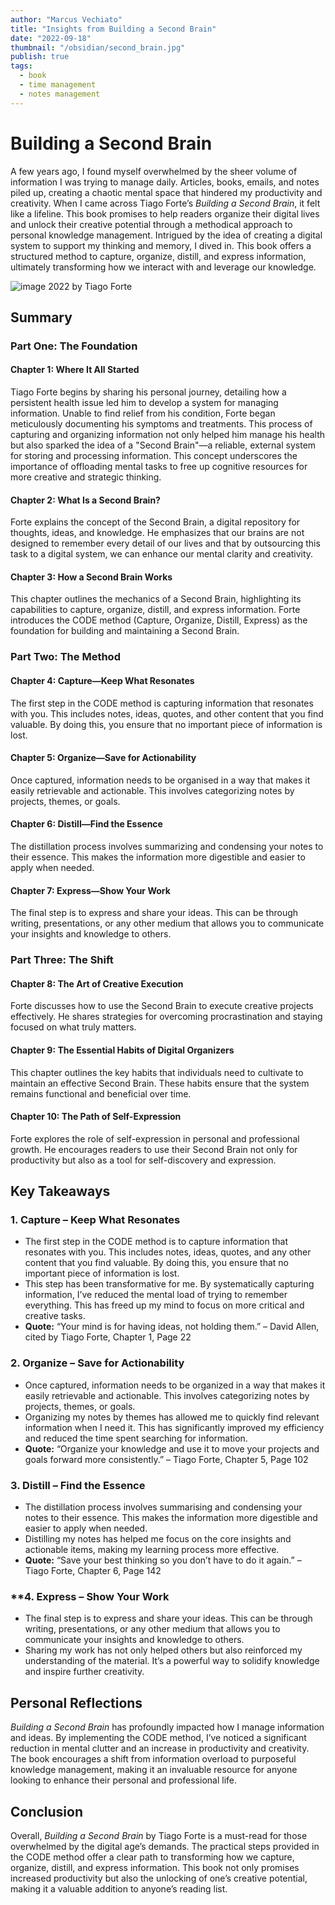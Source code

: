 ```yaml
---
author: "Marcus Vechiato"
title: "Insights from Building a Second Brain"
date: "2022-09-18"
thumbnail: "/obsidian/second_brain.jpg"
publish: true
tags:
  - book
  - time management
  - notes management
--- 
```



# **Building a Second Brain**

A few years ago, I found myself overwhelmed by the sheer volume of information I was trying to manage daily. Articles, books, emails, and notes piled up, creating a chaotic mental space that hindered my productivity and creativity. When I came across Tiago Forte’s *Building a Second Brain*, it felt like a lifeline. This book promises to help readers organize their digital lives and unlock their creative potential through a methodical approach to personal knowledge management. Intrigued by the idea of creating a digital system to support my thinking and memory, I dived in. This book offers a structured method to capture, organize, distill, and express information, ultimately transforming how we interact with and leverage our knowledge.

![image](/obsidian/second_brain.jpg)
2022 by Tiago Forte

## **Summary**

### **Part One: The Foundation**

#### **Chapter 1: Where It All Started**
Tiago Forte begins by sharing his personal journey, detailing how a persistent health issue led him to develop a system for managing information. Unable to find relief from his condition, Forte began meticulously documenting his symptoms and treatments. This process of capturing and organizing information not only helped him manage his health but also sparked the idea of a "Second Brain"—a reliable, external system for storing and processing information. This concept underscores the importance of offloading mental tasks to free up cognitive resources for more creative and strategic thinking.

#### **Chapter 2: What Is a Second Brain?**
Forte explains the concept of the Second Brain, a digital repository for thoughts, ideas, and knowledge. He emphasizes that our brains are not designed to remember every detail of our lives and that by outsourcing this task to a digital system, we can enhance our mental clarity and creativity.

#### **Chapter 3: How a Second Brain Works**
This chapter outlines the mechanics of a Second Brain, highlighting its capabilities to capture, organize, distill, and express information. Forte introduces the CODE method (Capture, Organize, Distill, Express) as the foundation for building and maintaining a Second Brain.

### **Part Two: The Method**

#### **Chapter 4: Capture—Keep What Resonates**
The first step in the CODE method is capturing information that resonates with you. This includes notes, ideas, quotes, and other content that you find valuable. By doing this, you ensure that no important piece of information is lost.

#### **Chapter 5: Organize—Save for Actionability**
Once captured, information needs to be organised in a way that makes it easily retrievable and actionable. This involves categorizing notes by projects, themes, or goals.

#### **Chapter 6: Distill—Find the Essence**
The distillation process involves summarizing and condensing your notes to their essence. This makes the information more digestible and easier to apply when needed.

#### **Chapter 7: Express—Show Your Work**
The final step is to express and share your ideas. This can be through writing, presentations, or any other medium that allows you to communicate your insights and knowledge to others.

### Part Three: The Shift

#### **Chapter 8: The Art of Creative Execution**
Forte discusses how to use the Second Brain to execute creative projects effectively. He shares strategies for overcoming procrastination and staying focused on what truly matters.

#### **Chapter 9: The Essential Habits of Digital Organizers**
This chapter outlines the key habits that individuals need to cultivate to maintain an effective Second Brain. These habits ensure that the system remains functional and beneficial over time.

#### **Chapter 10: The Path of Self-Expression**
Forte explores the role of self-expression in personal and professional growth. He encourages readers to use their Second Brain not only for productivity but also as a tool for self-discovery and expression.

## **Key Takeaways**

### 1. **Capture – Keep What Resonates**
- The first step in the CODE method is to capture information that resonates with you. This includes notes, ideas, quotes, and any other content that you find valuable. By doing this, you ensure that no important piece of information is lost.
- This step has been transformative for me. By systematically capturing information, I’ve reduced the mental load of trying to remember everything. This has freed up my mind to focus on more critical and creative tasks.
- **Quote:** “Your mind is for having ideas, not holding them.” – David Allen, cited by Tiago Forte, Chapter 1, Page 22

### 2. **Organize – Save for Actionability**
- Once captured, information needs to be organized in a way that makes it easily retrievable and actionable. This involves categorizing notes by projects, themes, or goals.
- Organizing my notes by themes has allowed me to quickly find relevant information when I need it. This has significantly improved my efficiency and reduced the time spent searching for information.
- **Quote:** “Organize your knowledge and use it to move your projects and goals forward more consistently.” – Tiago Forte, Chapter 5, Page 102

### 3. **Distill – Find the Essence**
- The distillation process involves summarising and condensing your notes to their essence. This makes the information more digestible and easier to apply when needed.
- Distilling my notes has helped me focus on the core insights and actionable items, making my learning process more effective.
- **Quote:** “Save your best thinking so you don’t have to do it again.” – Tiago Forte, Chapter 6, Page 142

### **4. **Express – Show Your Work**
- The final step is to express and share your ideas. This can be through writing, presentations, or any other medium that allows you to communicate your insights and knowledge to others.
- Sharing my work has not only helped others but also reinforced my understanding of the material. It’s a powerful way to solidify knowledge and inspire further creativity.

## **Personal Reflections**
*Building a Second Brain* has profoundly impacted how I manage information and ideas. By implementing the CODE method, I’ve noticed a significant reduction in mental clutter and an increase in productivity and creativity. The book encourages a shift from information overload to purposeful knowledge management, making it an invaluable resource for anyone looking to enhance their personal and professional life.

## **Conclusion**
Overall, *Building a Second Brain* by Tiago Forte is a must-read for those overwhelmed by the digital age’s demands. The practical steps provided in the CODE method offer a clear path to transforming how we capture, organize, distill, and express information. This book not only promises increased productivity but also the unlocking of one’s creative potential, making it a valuable addition to anyone’s reading list.